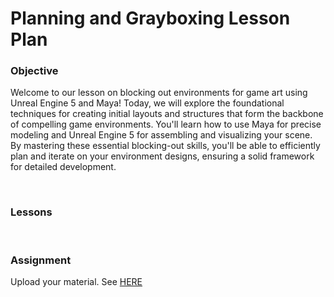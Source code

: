 # Planning and Grayboxing Lesson Plan

<h3>Objective</h3>
<p>Welcome to our lesson on blocking out environments for game art using Unreal Engine 5 and Maya! Today, we will explore the foundational techniques for creating initial layouts and structures that form the backbone of compelling game environments. You'll learn how to use Maya for precise modeling and Unreal Engine 5 for assembling and visualizing your scene. By mastering these essential blocking-out skills, you'll be able to efficiently plan and iterate on your environment designs, ensuring a solid framework for detailed development.</p>
<p>&nbsp;</p>
<h3>Lessons</h3>
<p>&nbsp;</p>
<p><a title="Using the Foliage Tool" href="https://vertexschool.instructure.com/courses/257/pages/using-the-foliage-tool" data-api-endpoint="https://vertexschool.instructure.com/api/v1/courses/257/pages/using-the-foliage-tool" data-api-returntype="Page"></a></p>
<h3><span>Assignment</span></h3>
<p>Upload your material. See <a class="inline_disabled" href="https://vertexschool.instructure.com/courses/464/assignments/3240?module_item_id=24636" target="_blank">HERE</a></p>
<p>&nbsp;</p>
<p>&nbsp;</p>